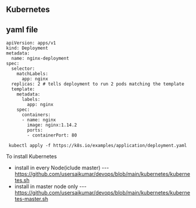 ## Kubernetes

## yaml file

```
apiVersion: apps/v1
kind: Deployment
metadata:
  name: nginx-deployment
spec:
  selector:
    matchLabels:
      app: nginx
  replicas: 2 # tells deployment to run 2 pods matching the template
  template:
    metadata:
      labels:
        app: nginx
    spec:
      containers:
      - name: nginx
        image: nginx:1.14.2
        ports:
        - containerPort: 80
```
```
 kubectl apply -f https://k8s.io/examples/application/deployment.yaml
```

To install Kubernetes

- install in every Node(iclude master) --- https://github.com/usersaikumar/devops/blob/main/kubernetes/kubernetes.sh
- install in master node only --- https://github.com/usersaikumar/devops/blob/main/kubernetes/kubernetes-master.sh